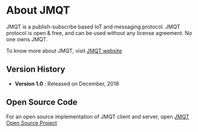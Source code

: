 # About JMQT
JMQT is a publish-subscribe based IoT and messaging protocol. JMQT protocol is open & free, and can be used without any license agreement. No one owns JMQT.

To know more about JMQT, visit [JMQT website](https://www.jmqt.org/)

## Version History
- **Version 1.0** : Released on December, 2018
  
## Open Source Code
For an open source implementation of JMQT client and server, open [JMQT Open Source Project](https://github.com/shubhadeepb14/jmqt)